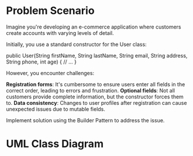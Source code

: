 # Problem Scenario

Imagine you're developing an e-commerce application where customers create accounts with varying levels of detail.

Initially, you use a standard constructor for the User class:

public User(String firstName, String lastName, String email,
           String address, String phone, int age) {
     // ...
}

However, you encounter challenges:

**Registration forms**: It's cumbersome to ensure users enter all fields in the correct order, leading to errors and frustration.
**Optional fields**: Not all customers provide complete information, but the constructor forces them to.
**Data consistency**: Changes to user profiles after registration can cause unexpected issues due to mutable fields.

Implement solution using the Builder Pattern to address the issue.

# UML Class Diagram

